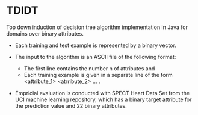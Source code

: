 # TDIDT
Top down induction of decision tree algorithm implementation in Java for domains over binary attributes.

- Each training and test example is represented by a binary vector. 

- The input to the algorithm is an ASCII file of the following format:
  * The first line contains the number n of attributes and
  * Each training example is given in a separate line of the form <attribute_1> <atrribute_2> ... <target>.
 
- Empricial evaluation is conducted with SPECT Heart Data Set from the UCI machine learning repository, which has a binary target attribute for the prediction value and 22 binary
attributes.

